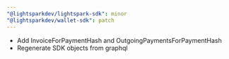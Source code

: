 ```yaml
---
"@lightsparkdev/lightspark-sdk": minor
"@lightsparkdev/wallet-sdk": patch
---
```


- Add InvoiceForPaymentHash and OutgoingPaymentsForPaymentHash
- Regenerate SDK objects from graphql
